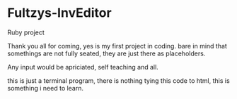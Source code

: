 # Fultzys-InvEditor
Ruby project

Thank you all for coming, yes is my first project in coding. 
bare in mind that somethings are not fully seated, they are
just there as placeholders. 

Any input would be apriciated, self teaching and all.

this is just a terminal program, there is nothing 
tying this code to html, this is something i need to learn. 
